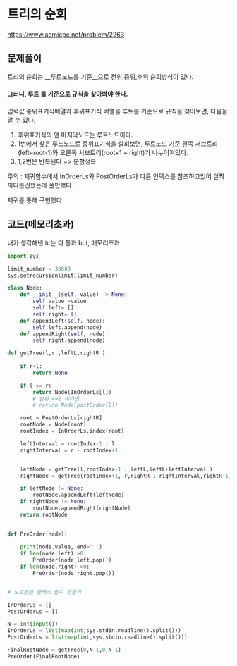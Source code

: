 # 트리의 순회
https://www.acmicpc.net/problem/2263

## 문제풀이
트리의 순회는 __루트노드를 기준__으로 전위,중위,후위 순회방식이 있다.  
#### 그러니, __루트__ 를 기준으로 규칙을 찾아봐야 한다.  

입력값 중위표기식배열과 후위표기식 배열을 루트를 기준으로 규칙을 찾아보면, 다음을 알 수 있다.
1. 후위표기식의 맨 마지막노드는 루트노드이다.
2. 1번에서 찾은 루느노드로 중위표기식을 살펴보면, 루트노드 기준 왼쪽 서브트리(left~root-1)와 오른쪽 서브트리(root+1 ~ right)가 나누어져있다.
3. 1,2번은 반복된다 => 분할정복

주의 : 재귀함수에서 InOrderLs와 PostOrderLs가 다른 인덱스를 참조하고있어 살짝 까다롭긴했는데 풀만했다.  

재귀를 통해 구현했다.  


## 코드(메모리초과)
내가 생각해낸 tc는 다 통과 but, 메모리초과
```python
import sys

limit_number = 30000
sys.setrecursionlimit(limit_number)

class Node:
    def __init__(self, value) -> None:
        self.value =value
        self.left= []
        self.right= []
    def appendLeft(self, node):
        self.left.append(node)
    def appendRight(self, node):
        self.right.append(node)

def getTree(l,r ,leftL,rightR ):
    
    if r<l:
        return None

    if l == r:
        return Node(InOrderLs[l]) 
        # 범위 <=1 이라면 
        # return Node(postOrder[l])

    root = PostOrderLs[rightR]
    rootNode = Node(root)
    rootIndex = InOrderLs.index(root)

    leftInterval = rootIndex-1 - l
    rightInterval = r - rootIndex+1


    leftNode = getTree(l,rootIndex-1 , leftL,leftL+leftInterval ) 
    rightNode = getTree(rootIndex+1, r,rightR-1-rightInterval,rightR-1) 

    if leftNode != None:
        rootNode.appendLeft(leftNode)
    if rightNode != None:
        rootNode.appendRight(rightNode)
    return rootNode
    

def PreOrder(node):
    
    print(node.value, end=' ')
    if len(node.left) >0:
        PreOrder(node.left.pop())
    if len(node.right) >0:
        PreOrder(node.right.pop())


# 노드관련 클래스 함수 만들기

InOrderLs = []
PostOrderLs = []

N = int(input())
InOrderLs = list(map(int,sys.stdin.readline().split()))
PostOrderLs = list(map(int,sys.stdin.readline().split()))

FinalRootNode = getTree(0,N-1,0,N-1)
PreOrder(FinalRootNode)

```






